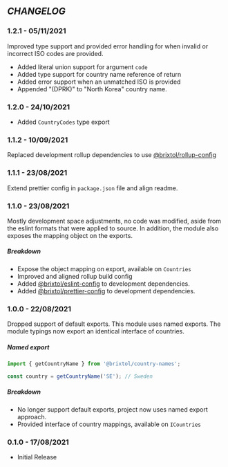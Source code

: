 ## _CHANGELOG_

### 1.2.1 - 05/11/2021

Improved type support and provided error handling for when invalid or incorrect ISO codes are provided.

- Added literal union support for argument `code`
- Added type support for country name reference of return
- Added error support when an unmatched ISO is provided
- Appended "(DPRK)" to "North Korea" country name.

### 1.2.0 - 24/10/2021

- Added `CountryCodes` type export

### 1.1.2 - 10/09/2021

Replaced development rollup dependencies to use [@brixtol/rollup-config](https://github.com/BRIXTOL/rollup-config)

### 1.1.1 - 23/08/2021

Extend prettier config in `package.json` file and align readme.

### 1.1.0 - 23/08/2021

Mostly development space adjustments, no code was modified, aside from the eslint formats that were applied to source. In addition, the module also exposes the mapping object on the exports.

##### Breakdown

- Expose the object mapping on export, available on `Countries`
- Improved and aligned rollup build config
- Added [@brixtol/eslint-config](https://github.com/BRIXTOL/eslint-config) to development dependencies.
- Added [@brixtol/prettier-config](https://github.com/BRIXTOL/prettier-config) to development dependencies.

### 1.0.0 - 22/08/2021

Dropped support of default exports. This module uses named exports. The module typings now export an identical interface of countries.

##### Named export

```js
import { getCountryName } from '@brixtol/country-names';

const country = getCountryName('SE'); // Sweden
```

##### Breakdown

- No longer support default exports, project now uses named export approach.
- Provided interface of country mappings, available on `ICountries`

### 0.1.0 - 17/08/2021

- Initial Release

